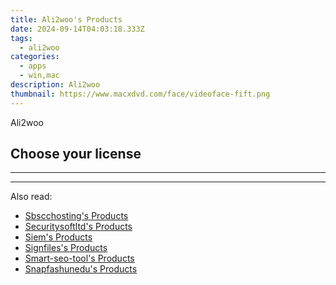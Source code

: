 ```yaml
---
title: Ali2woo's Products
date: 2024-09-14T04:03:18.333Z
tags: 
  - ali2woo
categories: 
  - apps
  - win,mac
description: Ali2woo
thumbnail: https://www.macxdvd.com/face/videoface-fift.png
---
```


Ali2woo

<!--__INIT__BEGIN__TAG__PRODUCTS__LIST__-->
<!--__INIT__END__TAG__PRODUCTS__LIST__-->

<!--__INIT__BEGIN__TAG__FEED_PRODUCTS__LIST__-->
## Choose your license

<div class="home-content-container">
  <ul class="home-article-list">
  </ul>
</div>

<hr><!--__INIT__END__TAG__FEED_PRODUCTS__LIST__-->

<hr>

<ins class="adsbygoogle"
      style="display:block"
      data-ad-client="ca-pub-7571918770474297"
      data-ad-slot="8358498916"
      data-ad-format="auto"
      data-full-width-responsive="true"></ins>

<span class="atpl-alsoreadstyle">Also read:</span>
<div><ul>
<li><a href="https://tools.techidaily.com/sbscchosting/products/"><u>Sbscchosting's Products</u></a></li>
<li><a href="https://tools.techidaily.com/securitysoftltd/products/"><u>Securitysoftltd's Products</u></a></li>
<li><a href="https://tools.techidaily.com/siem/products/"><u>Siem's Products</u></a></li>
<li><a href="https://tools.techidaily.com/signfiles/products/"><u>Signfiles's Products</u></a></li>
<li><a href="https://tools.techidaily.com/smart-seo-tool/products/"><u>Smart-seo-tool's Products</u></a></li>
<li><a href="https://tools.techidaily.com/snapfashunedu/products/"><u>Snapfashunedu's Products</u></a></li>
</ul></div>

